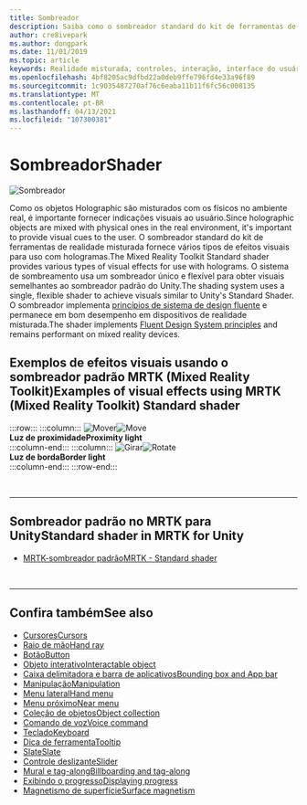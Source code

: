 ```yaml
---
title: Sombreador
description: Saiba como o sombreador standard do kit de ferramentas de realidade misturada fornece vários tipos de efeitos visuais que podem ser usados com hologramas em seus aplicativos de realidade misturada.
author: cre8ivepark
ms.author: dongpark
ms.date: 11/01/2019
ms.topic: article
keywords: Realidade misturada, controles, interação, interface do usuário, UX, sombreador, headset de realidade misturada, headset de realidade mista do Windows, headset de realidade virtual, HoloLens, MRTK, kit de ferramentas de realidade misturada, efeitos visuais
ms.openlocfilehash: 4bf8205ac9dfbd22a0deb9ffe796fd4e33a96f89
ms.sourcegitcommit: 1c9035487270af76c6eaba11b11f6fc56c008135
ms.translationtype: MT
ms.contentlocale: pt-BR
ms.lasthandoff: 04/13/2021
ms.locfileid: "107300381"
---
```

# <a name="shader"></a><span data-ttu-id="3dd89-104">Sombreador</span><span class="sxs-lookup"><span data-stu-id="3dd89-104">Shader</span></span>

![Sombreador](images/UX_Hero_StandardShader.jpg)

<span data-ttu-id="3dd89-106">Como os objetos Holographic são misturados com os físicos no ambiente real, é importante fornecer indicações visuais ao usuário.</span><span class="sxs-lookup"><span data-stu-id="3dd89-106">Since holographic objects are mixed with physical ones in the real environment, it's important to provide visual cues to the user.</span></span> <span data-ttu-id="3dd89-107">O sombreador standard do kit de ferramentas de realidade misturada fornece vários tipos de efeitos visuais para uso com hologramas.</span><span class="sxs-lookup"><span data-stu-id="3dd89-107">The Mixed Reality Toolkit Standard shader provides various types of visual effects for use with holograms.</span></span> <span data-ttu-id="3dd89-108">O sistema de sombreamento usa um sombreador único e flexível para obter visuais semelhantes ao sombreador padrão do Unity.</span><span class="sxs-lookup"><span data-stu-id="3dd89-108">The shading system uses a single, flexible shader to achieve visuals similar to Unity's Standard Shader.</span></span> <span data-ttu-id="3dd89-109">O sombreador implementa [princípios de sistema de design fluente](https://www.microsoft.com/design/fluent/#/) e permanece em bom desempenho em dispositivos de realidade misturada.</span><span class="sxs-lookup"><span data-stu-id="3dd89-109">The shader implements [Fluent Design System principles](https://www.microsoft.com/design/fluent/#/) and remains performant on mixed reality devices.</span></span>
<br>

## <a name="examples-of-visual-effects-using-mrtk-mixed-reality-toolkit-standard-shader"></a><span data-ttu-id="3dd89-110">Exemplos de efeitos visuais usando o sombreador padrão MRTK (Mixed Reality Toolkit)</span><span class="sxs-lookup"><span data-stu-id="3dd89-110">Examples of visual effects using MRTK (Mixed Reality Toolkit) Standard shader</span></span> 
:::row:::
    :::column:::
       <span data-ttu-id="3dd89-111">![Mover](images/UX_Button_Affordance_ProximityLight.jpg)</span><span class="sxs-lookup"><span data-stu-id="3dd89-111">![Move](images/UX_Button_Affordance_ProximityLight.jpg)</span></span><br>
       <span data-ttu-id="3dd89-112">**Luz de proximidade**</span><span class="sxs-lookup"><span data-stu-id="3dd89-112">**Proximity light**</span></span><br>
    :::column-end:::
    :::column:::
       <span data-ttu-id="3dd89-113">![Girar](images/UX_Button_Affordance_FocusHighlight.jpg)</span><span class="sxs-lookup"><span data-stu-id="3dd89-113">![Rotate](images/UX_Button_Affordance_FocusHighlight.jpg)</span></span><br>
        <span data-ttu-id="3dd89-114">**Luz de borda**</span><span class="sxs-lookup"><span data-stu-id="3dd89-114">**Border light**</span></span><br>
    :::column-end:::
:::row-end:::

<br>

---

## <a name="standard-shader-in-mrtk-for-unity"></a><span data-ttu-id="3dd89-115">Sombreador padrão no MRTK para Unity</span><span class="sxs-lookup"><span data-stu-id="3dd89-115">Standard shader in MRTK for Unity</span></span>

* [<span data-ttu-id="3dd89-116">MRTK-sombreador padrão</span><span class="sxs-lookup"><span data-stu-id="3dd89-116">MRTK - Standard shader</span></span>](https://docs.microsoft.com/windows/mixed-reality/mrtk-unity/features/rendering/mrtk-standard-shader)

<br>

---

## <a name="see-also"></a><span data-ttu-id="3dd89-117">Confira também</span><span class="sxs-lookup"><span data-stu-id="3dd89-117">See also</span></span>

* [<span data-ttu-id="3dd89-118">Cursores</span><span class="sxs-lookup"><span data-stu-id="3dd89-118">Cursors</span></span>](cursors.md)
* [<span data-ttu-id="3dd89-119">Raio de mão</span><span class="sxs-lookup"><span data-stu-id="3dd89-119">Hand ray</span></span>](point-and-commit.md)
* [<span data-ttu-id="3dd89-120">Botão</span><span class="sxs-lookup"><span data-stu-id="3dd89-120">Button</span></span>](button.md)
* [<span data-ttu-id="3dd89-121">Objeto interativo</span><span class="sxs-lookup"><span data-stu-id="3dd89-121">Interactable object</span></span>](interactable-object.md)
* [<span data-ttu-id="3dd89-122">Caixa delimitadora e barra de aplicativos</span><span class="sxs-lookup"><span data-stu-id="3dd89-122">Bounding box and App bar</span></span>](app-bar-and-bounding-box.md)
* [<span data-ttu-id="3dd89-123">Manipulação</span><span class="sxs-lookup"><span data-stu-id="3dd89-123">Manipulation</span></span>](direct-manipulation.md)
* [<span data-ttu-id="3dd89-124">Menu lateral</span><span class="sxs-lookup"><span data-stu-id="3dd89-124">Hand menu</span></span>](hand-menu.md)
* [<span data-ttu-id="3dd89-125">Menu próximo</span><span class="sxs-lookup"><span data-stu-id="3dd89-125">Near menu</span></span>](near-menu.md)
* [<span data-ttu-id="3dd89-126">Coleção de objetos</span><span class="sxs-lookup"><span data-stu-id="3dd89-126">Object collection</span></span>](object-collection.md)
* [<span data-ttu-id="3dd89-127">Comando de voz</span><span class="sxs-lookup"><span data-stu-id="3dd89-127">Voice command</span></span>](voice-input.md)
* [<span data-ttu-id="3dd89-128">Teclado</span><span class="sxs-lookup"><span data-stu-id="3dd89-128">Keyboard</span></span>](keyboard.md)
* [<span data-ttu-id="3dd89-129">Dica de ferramenta</span><span class="sxs-lookup"><span data-stu-id="3dd89-129">Tooltip</span></span>](tooltip.md)
* [<span data-ttu-id="3dd89-130">Slate</span><span class="sxs-lookup"><span data-stu-id="3dd89-130">Slate</span></span>](slate.md)
* [<span data-ttu-id="3dd89-131">Controle deslizante</span><span class="sxs-lookup"><span data-stu-id="3dd89-131">Slider</span></span>](slider.md)
* [<span data-ttu-id="3dd89-132">Mural e tag-along</span><span class="sxs-lookup"><span data-stu-id="3dd89-132">Billboarding and tag-along</span></span>](billboarding-and-tag-along.md)
* [<span data-ttu-id="3dd89-133">Exibindo o progresso</span><span class="sxs-lookup"><span data-stu-id="3dd89-133">Displaying progress</span></span>](progress.md)
* [<span data-ttu-id="3dd89-134">Magnetismo de superfície</span><span class="sxs-lookup"><span data-stu-id="3dd89-134">Surface magnetism</span></span>](surface-magnetism.md)
